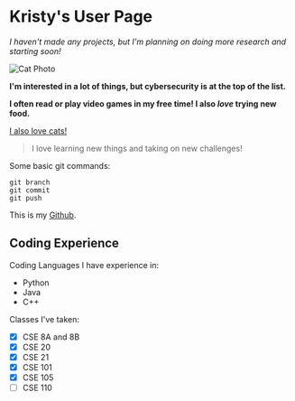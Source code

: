 # Kristy's User Page

*I haven't made any projects, but I'm planning on doing more research and starting soon!*

![Cat Photo](https://hips.hearstapps.com/hmg-prod.s3.amazonaws.com/images/cute-cat-photos-1593441022.jpg?crop=0.669xw:1.00xh;0.166xw,0&resize=640:*)

**I'm interested in a lot of things, but cybersecurity is at the top of the list.**

**I often read or play video games in my free time! I also _love_ trying new food.**

[I also love cats!](/CatPhoto1.jpg)


>I love learning new things and taking on new challenges!

Some basic git commands:

```
git branch
git commit
git push
```

This is my [Github](https://github.com/Krissycookie).

## Coding Experience

Coding Languages I have experience in:

- Python
- Java
- C++

Classes I've taken:

- [x] CSE 8A and 8B
- [x] CSE 20
- [x] CSE 21
- [x] CSE 101
- [x] CSE 105
- [ ] CSE 110